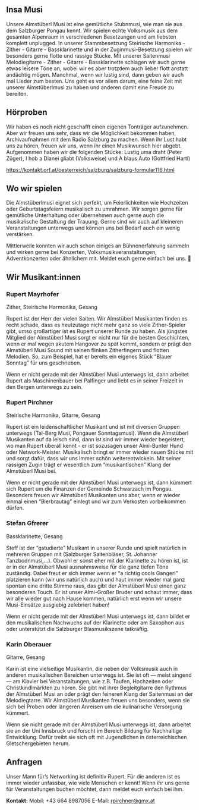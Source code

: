 ## Insa Musi
Unsere Almstüberl Musi ist eine gemütliche Stubnmusi, wie man sie aus dem Salzburger Pongau kennt. Wir spielen echte Volksmusik aus dem gesamten Alpenraum in verschiedenen Besetzungen und am liebsten komplett unplugged. In unserer Stammbesetzung Steirische Harmonika - Zither - Gitarre - Bassklarinette und in der Zuginmusi-Besetzung spielen wir besonders gerne flotte und rassige Stücke. Mit unserer Saitenmusi Melodiegitarre - Zither - Gitarre - Bassklarinette schlagen wir auch gerne etwas leisere Töne an, wobei wir es aber trotzdem auch lieber flott anstatt andächtig mögen. Manchmal, wenn wir lustig sind, dann geben wir auch mal Lieder zum besten. 
Uns geht es vor allem darum, eine feine Zeit mit unserer Almstüberlmusi zu haben und anderen damit eine Freude zu bereiten.

## Hörproben
Wir haben es noch nicht geschafft einen eigenen Tonträger aufzunehmen. Aber wir freuen uns sehr, dass wir die Möglichkeit bekommen haben, Archivaufnahmen mit dem Radio Salzburg zu machen. 
Wenn ihr Lust habt uns zu hören, freuen wir uns, wenn ihr einen Musikwunsch hier abgebt. Aufgenommen haben wir die folgenden Stücke: Lustig uma draht (Peter Züger), I hob a Dianei gliabt (Volksweise) und A blaus Auto (Gottfried Hartl) 

https://kontakt.orf.at/oesterreich/salzburg/salzburg-formular116.html

## Wo wir spielen
Die Almstüberlmusi eignet sich perfekt, um Feierlichkeiten wie Hochzeiten oder Geburtstagsfeiern musikalisch zu umrahmen. Wir sorgen gerne für gemütliche Unterhaltung oder übernehmen auch gerne auch die musikalische Gestaltung der Trauung. 
Gerne sind wir auch auf kleineren Veranstaltungen unterwegs und können uns bei Bedarf auch ein wenig verstärken. 

Mittlerweile konnten wir auch schon einiges an Bühnenerfahrung sammeln und wirken gerne bei Konzerten, Volksmusikveranstaltungen, Adventkonzerten oder ähnlichem mit. Meldet euch gerne einfach bei uns. 🙂

<!-- Galerie
Manchmal treffen wir bei unseren Auftritten ganz besondere Menschen. So zum Beispiel haben wir uns sehr gefreut, dass Christian Schartner, der wirklich unfassbar schöne Bilder macht von der Welt, wie er sie wahrnimmt (http://www.christian-schartner.at/). Danke, dass du auch uns so schön aussehen lässt! -->

## Wir Musikant:innen

### Rupert Mayrhofer
Zither, Steirische Harmonika, Gesang

Rupert ist der Herr der vielen Saiten. Wir Almstüberl Musikanten finden es recht schade, dass es heutzutage nicht mehr ganz so viele Zither-Spieler gibt, umso großartiger ist es Rupert unserer Runde zu haben. Als jüngstes Mitglied der Almstüberl Musi sorgt er nicht nur für die besten Geschichten, wenn er mal wegen akutem Hangover zu spät kommt, sondern er prägt den Almstüberl Musi Sound mit seinen flinken Zitherfingern und flotten Melodien. So, zum Beispiel, hat er bereits ein eigenes Stück “Blauer Sonntag” für uns geschrieben. 

Wenn er nicht gerade mit der Almstüberl Musi unterwegs ist, dann arbeitet Rupert als Maschinenbauer bei Palfinger und liebt es in seiner Freizeit in den Bergen unterwegs zu sein.

### Rupert Pirchner
Steirische Harmonika, Gitarre, Gesang

Rupert ist ein leidenschaftlicher Musikant und ist mit diversen Gruppen unterwegs (Tal-Berg Musi, Pongauer Sonntagsmusi). Wenn die Almstüberl Musikanten auf da leisch sind, dann ist sind wir immer wieder begeistert, wo man Rupert überall kennt - er ist sozusagen unser Almi-Bunter Hund oder Network-Meister. Musikalisch bringt er immer wieder neuen Stücke mit und sorgt dafür, dass wir uns immer schön weiterentwickeln. Mit seiner rassigen Zugin trägt er wesentlich zum “musikantischen” Klang der Almstüberl Musi bei.

Wenn er nicht gerade mit der Almstüberl Musi unterwegs ist, dann kümmert sich Rupert um die Finanzen der Gemeinde Schwarzach im Pongau. Besonders freuen wir Almstüberl Musikanten uns aber, wenn er wieder einmal einen “Bierbrautag” einlegt und wir zum Verkosten vorbeikommen dürfen. 

### Stefan Gfrerer
Bassklarinette, Gesang

Steff ist der “gstudierte” Musikant in unserer Runde und spielt natürlich in mehreren Gruppen mit (Salzburger Saitenbläser, St. Johanner Tanzbodnmusi,...). Obwohl er sonst eher mit der Klarinette zu hören ist, ist er in der Almstüberl Musi ausnahmsweise für die ganz tiefen Töne zuständig. Dabei freut er sich immer wenn er “a richtig cools Gangerl” platzieren kann (wir uns natürlich auch) und haut immer wieder mal ganz spontan eine dritte Stimme raus, das gibt der Almstüberl Musi einen ganz besonderen Touch. Er ist unser Almi-Großer Bruder und schaut immer, dass wir alle wieder gut nach Hause kommen, natürlich erst wenn wir unsere Musi-Einsätze ausgiebig zelebriert haben!

Wenn er nicht gerade mit der Almstüberl Musi unterwegs ist, dann bildet er den musikalischen Nachwuchs auf der Klarinette oder am Saxophon aus oder unterstützt die Salzburger Blasmusikszene tatkräftig. 

### Karin Oberauer
Gitarre, Gesang

Karin ist eine vielseitige Musikantin, die neben der Volksmusik auch in anderen musikalischen Bereichen unterwegs ist. Sie ist oft — meist singend — am Klavier bei Veranstaltungen, wie z.B. Taufen, Hochzeiten oder Christkindlmärkten zu hören. Sie gibt mit ihrer Begleitgitarre den Rythmus der Almstüberl Musi an oder prägt den feineren Klang der Saitenmusi an der Melodiegtarre. Wir Almstüberl Musikanten freuen uns besonders, wenn sie sich bei Proben oder längeren Anreisen um die kulinarische Versorgung kümmert.

Wenn sie nicht gerade mit der Almstüberl Musi unterwegs ist, dann arbeitet sie an der Uni Innsbruck und forscht im Bereich Bildung für Nachhaltige Entwicklung. Dafür treibt sie sich oft mit Jugendlichen in österreichischen Gletschergebieten herum. 

## Anfragen
Unser Mann für’s Networking ist definitiv Rupert. Für die anderen ist es immer wieder unfassbar, wie viele Menschen er kennt! Wenn ihr uns gerne für Veranstaltungen buchen möchtet, dann meldet euch einfach bei ihm.

**Kontakt:**
Mobil: +43 664 8987056
E-Mail: rpirchner@gmx.at

